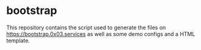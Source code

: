 # bootstrap

This repository contains the script used to generate the files on https://bootstrap.0x03.services as well as some demo configs and a HTML template.
